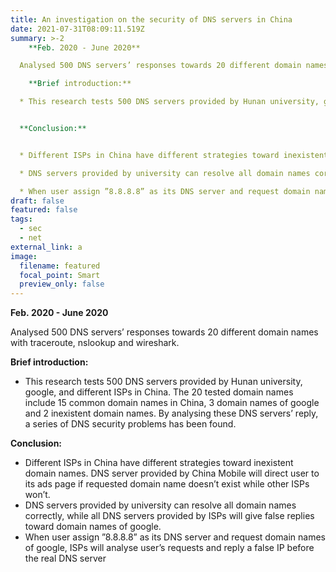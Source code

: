 ```yaml
---
title: An investigation on the security of DNS servers in China
date: 2021-07-31T08:09:11.519Z
summary: >-2
    **Feb. 2020 - June 2020**

  Analysed 500 DNS servers’ responses towards 20 different domain names with traceroute, nslookup and wireshark.

    **Brief introduction:**

  * This research tests 500 DNS servers provided by Hunan university, google, and different ISPs in China. The 20 tested domain names include 15 common domain names in China, 3 domain names of google and 2 inexistent domain names. By analysing these DNS servers’ reply, a series of DNS security problems has been found.


  **Conclusion:**


  * Different ISPs in China have different strategies toward inexistent domain names. DNS server provided by China Mobile will direct user to its ads page if requested domain name doesn’t exist while other ISPs won’t.

  * DNS servers provided by university can resolve all domain names correctly, while all DNS servers provided by ISPs will give false replies toward domain names of google.

  * When user assign ”8.8.8.8” as its DNS server and request domain names of google, ISPs will analyse user’s requests and reply a false IP before the real DNS server
draft: false
featured: false
tags:
  - sec
  - net
external_link: a
image:
  filename: featured
  focal_point: Smart
  preview_only: false
---
```

  **Feb. 2020 - June 2020**

Analysed 500 DNS servers’ responses towards 20 different domain names with traceroute, nslookup and wireshark.

  **Brief introduction:**

* This research tests 500 DNS servers provided by Hunan university, google, and different ISPs in China. The 20 tested domain names include 15 common domain names in China, 3 domain names of google and 2 inexistent domain names. By analysing these DNS servers’ reply, a series of DNS security problems has been found.

**Conclusion:**

* Different ISPs in China have different strategies toward inexistent domain names. DNS server provided by China Mobile will direct user to its ads page if requested domain name doesn’t exist while other ISPs won’t.
* DNS servers provided by university can resolve all domain names correctly, while all DNS servers provided by ISPs will give false replies toward domain names of google.
* When user assign ”8.8.8.8” as its DNS server and request domain names of google, ISPs will analyse user’s requests and reply a false IP before the real DNS server